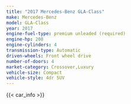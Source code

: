 ```yaml
---
title: "2017 Mercedes-Benz GLA-Class"
make: Mercedes-Benz
model: GLA-Class
year: 2017
engine-fuel-type: premium unleaded (required)
engine-hp: 208
engine-cylinders: 4
transmission-type: Automatic
driven-wheels: Front wheel drive
number-of-doors: 4
market-category: Crossover,Luxury
vehicle-size: Compact
vehicle-style: 4dr SUV
---
```


{{< car_info >}}
